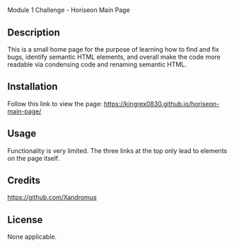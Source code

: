 # <Your-Project-Title>

Module 1 Challenge - Horiseon Main Page

## Description

This is a small home page for the purpose of learning how to find and fix bugs, identify semantic HTML elements, and overall make the code more readable via condensing code and renaming semantic HTML.

## Installation

Follow this link to view the page: https://kingrex0830.github.io/horiseon-main-page/

## Usage

Functionality is very limited. The three links at the top only lead to elements on the page itself.

## Credits

https://github.com/Xandromus

## License

None applicable.